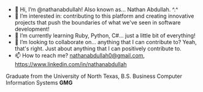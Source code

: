 - 👋 Hi, I’m @nathanabdullah! Also known as... Nathan Abdullah. ^.^
- 👀 I’m interested in: contributing to this platform and creating innovative projects that push the boundaries of what we've seen in software development!
- 🌱 I’m currently learning Ruby, Python, C#... just a little bit of everything!
- 💞️ I’m looking to collaborate on... anything that I can contribute to? Yeah, that's right. Just about anything that I can positively contribute to.
- 📫 How to reach me? nathanabdullah0@gmail.com, https://www.linkedin.com/in/nathanabdullah



Graduate from the University of North Texas, B.S. Business Computer Information Systems
**GMG**
